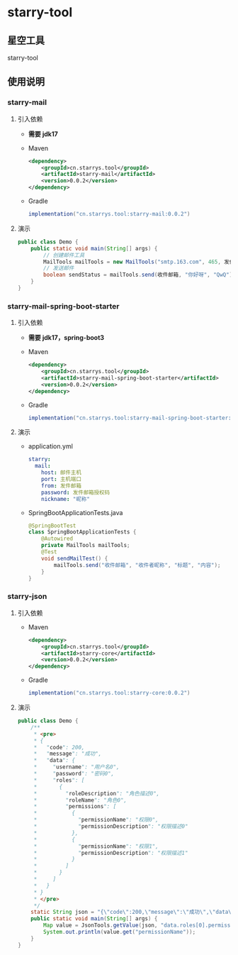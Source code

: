# starry-tool

## 星空工具

starry-tool

## 使用说明

### starry-mail

1. 引入依赖

    - **需要 jdk17**
    - Maven

      ```xml
      <dependency>
          <groupId>cn.starrys.tool</groupId>
          <artifactId>starry-mail</artifactId>
          <version>0.0.2</version>
      </dependency>
      ```

    - Gradle

      ```groovy
      implementation("cn.starrys.tool:starry-mail:0.0.2")
      ```

2. 演示

   ```java
   public class Demo {
       public static void main(String[] args) {
           // 创建邮件工具
           MailTools mailTools = new MailTools("smtp.163.com", 465, 发件邮箱, 发件邮箱授权码, "⭐");
           // 发送邮件
           boolean sendStatus = mailTools.send(收件邮箱, "你好呀", "QwQ");
       }
   }
   ```

### starry-mail-spring-boot-starter

1. 引入依赖

    - **需要 jdk17，spring-boot3**
    - Maven

      ```xml
      <dependency>
          <groupId>cn.starrys.tool</groupId>
          <artifactId>starry-mail-spring-boot-starter</artifactId>
          <version>0.0.2</version>
      </dependency>
      ```

    - Gradle

      ```groovy
      implementation("cn.starrys.tool:starry-mail-spring-boot-starter:0.0.2")
      ```

2. 演示

    - application.yml

      ```yaml
      starry:
        mail:
          host: 邮件主机
          port: 主机端口
          from: 发件邮箱
          password: 发件邮箱授权码
          nickname: "昵称"
      ```

    - SpringBootApplicationTests.java

      ```java
      @SpringBootTest
      class SpringBootApplicationTests {
          @Autowired
          private MailTools mailTools;
          @Test
          void sendMailTest() {
              mailTools.send("收件邮箱", "收件者昵称", "标题", "内容");
          }
      }
      ```

### starry-json

1. 引入依赖

    - Maven

      ```xml
      <dependency>
          <groupId>cn.starrys.tool</groupId>
          <artifactId>starry-core</artifactId>
          <version>0.0.2</version>
      </dependency>
      ```

    - Gradle

      ```groovy
      implementation("cn.starrys.tool:starry-core:0.0.2")
      ```

2. 演示

   ```java
   public class Demo {
       /**
        * <pre>
        * {
        *   "code": 200,
        *   "message": "成功",
        *   "data": {
        *     "username": "用户名0",
        *     "password": "密码0",
        *     "roles": [
        *       {
        *         "roleDescription": "角色描述0",
        *         "roleName": "角色0",
        *         "permissions": [
        *           {
        *             "permissionName": "权限0",
        *             "permissionDescription": "权限描述0"
        *           },
        *           {
        *             "permissionName": "权限1",
        *             "permissionDescription": "权限描述1"
        *           }
        *         ]
        *       }
        *     ]
        *   }
        * }
        * </pre>
        */
       static String json = "{\"code\":200,\"message\":\"成功\",\"data\":{\"username\":\"用户名0\",\"password\":\"密码0\",\"roles\":[{\"roleDescription\":\"角色描述0\",\"roleName\":\"角色0\",\"permissions\":[{\"permissionName\":\"权限0\",\"permissionDescription\":\"权限描述0\"},{\"permissionName\":\"权限1\",\"permissionDescription\":\"权限描述1\"}]}]}}";
       public static void main(String[] args) {
           Map value = JsonTools.getValue(json, "data.roles[0].permissions[1]", Map.class);
           System.out.println(value.get("permissionName"));
       }
   }
   ```

